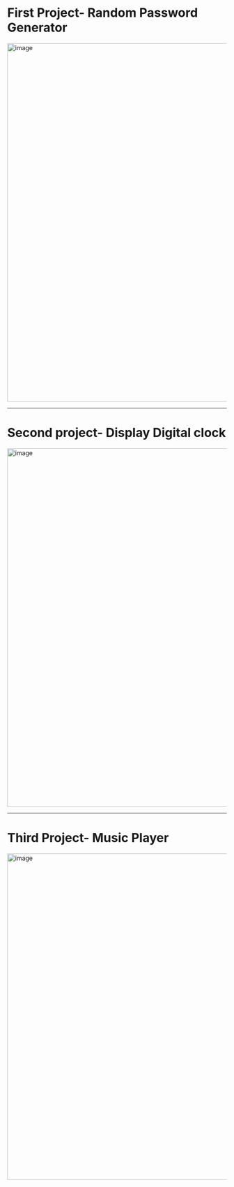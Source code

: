 # First Project- Random Password Generator
<img width="1899" height="823" alt="image" src="https://github.com/user-attachments/assets/d317b5af-a52f-4ed6-8145-d913e22e26b0" />

------
# Second project- Display Digital clock
<img width="1920" height="823" alt="image" src="https://github.com/user-attachments/assets/2fdc11e5-ea45-45ef-803f-56a1a3aca4b3" />

-----
# Third Project- Music Player
<img width="985" height="749" alt="image" src="https://github.com/user-attachments/assets/2f4a83f8-bae1-4e00-9343-95d46308ef23" />


